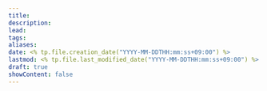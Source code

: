 ```yaml
---
title: 
description: 
lead: 
tags: 
aliases: 
date: <% tp.file.creation_date("YYYY-MM-DDTHH:mm:ss+09:00") %>
lastmod: <% tp.file.last_modified_date("YYYY-MM-DDTHH:mm:ss+09:00") %>
draft: true
showContent: false
---
```

